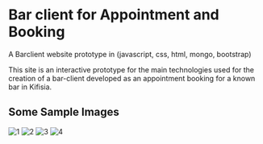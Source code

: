 # Bar client for Appointment and Booking

A Barclient website prototype in (javascript, css, html, mongo, bootstrap)

This site is an interactive prototype for the main technologies used for the creation of a bar-client developed as an appointment booking for a known bar in Kifisia.

## Some Sample Images

![1](https://user-images.githubusercontent.com/3985557/99805797-b25b5580-2b45-11eb-90f4-d1ce396d2291.jpg)
![2](https://user-images.githubusercontent.com/3985557/99805799-b2f3ec00-2b45-11eb-84e9-993618227100.jpg)
![3](https://user-images.githubusercontent.com/3985557/99805801-b38c8280-2b45-11eb-8e45-b5dc19c282e0.jpg)
![4](https://user-images.githubusercontent.com/3985557/99805803-b38c8280-2b45-11eb-9ed1-84b5cf21798e.jpg)
